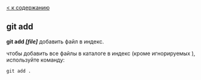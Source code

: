 [< к содержанию ](./readme.md)

## git add

**git add *[file]*** добавить файл в индекс.

чтобы добавить все файлы в каталоге в индекс (кроме игнорируемых ), используйте команду: 

```bash=
git add .
```